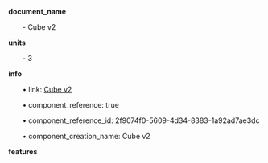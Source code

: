 **document_name**

&emsp;&emsp;- Cube v2

**units**

&emsp;&emsp;- 3

**info**

&emsp;&emsp;• link: [Cube v2](/data4/linked_components/Cube%20v2-2f9074f0-5609-4d34-8383-1a92ad7ae3dc/timeline.md/timeline.md)

&emsp;&emsp;• component_reference: true

&emsp;&emsp;• component_reference_id: 2f9074f0-5609-4d34-8383-1a92ad7ae3dc

&emsp;&emsp;• component_creation_name: Cube v2

**features**